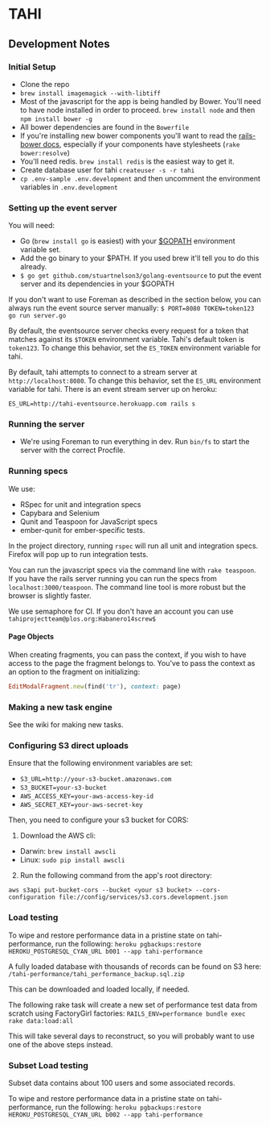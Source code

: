 # TAHI

## Development Notes

### Initial Setup

- Clone the repo
- `brew install imagemagick --with-libtiff`
- Most of the javascript for the app is being handled by Bower.  You'll need to have node installed
in order to proceed.  `brew install node` and then `npm install bower -g`
- All bower dependencies are found in the `Bowerfile`
- If you're installing new bower components you'll want to read the [rails-bower docs](https://github.com/42dev/bower-rails#rake-tasks), especially if 
your components have stylesheets (`rake bower:resolve`)
- You'll need redis.  `brew install redis` is the easiest way to get it.
- Create database user for tahi `createuser -s -r tahi`
- `cp .env-sample .env.development` and then uncomment the environment variables in `.env.development`

### Setting up the event server

You will need:

- Go (`brew install go` is easiest) with your [$GOPATH](http://golang.org/doc/code.html#GOPATH) environment variable set. 
- Add the go binary to your $PATH.  If you used brew it'll tell you to do this already.
- `$ go get github.com/stuartnelson3/golang-eventsource` to put the event server and its dependencies in your $GOPATH

If you don't want to use Foreman as described in the section below, you can always run the event source server manually:
`$ PORT=8080 TOKEN=token123 go run server.go`

By default, the eventsource server checks every request for a token that matches against its `$TOKEN` environment variable. Tahi's default token is `token123`. To change this behavior, set the `ES_TOKEN` environment variable for tahi.

By default, tahi attempts to connect to a stream server at `http://localhost:8080`. To change this behavior, set the `ES_URL` environment variable for tahi. There is an event stream server up on heroku:

```
ES_URL=http://tahi-eventsource.herokuapp.com rails s
```

### Running the server

- We're using Foreman to run everything in dev.  Run `bin/fs` to start the server with the correct Procfile.

### Running specs

We use:

- RSpec for unit and integration specs
- Capybara and Selenium
- Qunit and Teaspoon for JavaScript specs
- ember-qunit for ember-specific tests.

In the project directory, running `rspec` will run all unit and integration
specs. Firefox will pop up to run integration tests.

You can run the javascript specs via the command line with `rake teaspoon`.  If you have the rails server
running you can run the specs from `localhost:3000/teaspoon`.  The command line tool is more robust but the browser is slightly faster.

We use semaphore for CI.  If you don't have an account you can use `tahiprojectteam@plos.org:Habanero14screw$`

#### Page Objects

When creating fragments, you can pass the context, if you wish to have access to the page the fragment belongs to. You've to pass the context as an option to the fragment on initializing:

```ruby
EditModalFragment.new(find('tr'), context: page)
```

### Making a new task engine

See the wiki for making new tasks. 

### Configuring S3 direct uploads

Ensure that the following environment variables are set:

- `S3_URL=http://your-s3-bucket.amazonaws.com`
- `S3_BUCKET=your-s3-bucket`
- `AWS_ACCESS_KEY=your-aws-access-key-id`
- `AWS_SECRET_KEY=your-aws-secret-key`

Then, you need to configure your s3 bucket for CORS:

1. Download the AWS cli: 
  - Darwin: `brew install awscli`
  - Linux: `sudo pip install awscli`
2. Run the following command from the app's root directory:
```
aws s3api put-bucket-cors --bucket <your s3 bucket> --cors-configuration file://config/services/s3.cors.development.json
```

### Load testing

To wipe and restore performance data in a pristine state on tahi-performance, run the following:
```heroku pgbackups:restore HEROKU_POSTGRESQL_CYAN_URL b001 --app tahi-performance```

A fully loaded database with thousands of records can be found on S3 here:
```/tahi-performance/tahi_performance_backup.sql.zip```

This can be downloaded and loaded locally, if needed.

The following rake task will create a new set of performance test data from scratch using FactoryGirl factories:
```RAILS_ENV=performance bundle exec rake data:load:all```

This will take several days to reconstruct, so you will probably want to use one of the above steps instead.

### Subset Load testing

Subset data contains about 100 users and some associated records.

To wipe and restore performance data in a pristine state on tahi-performance, run the following:
```heroku pgbackups:restore HEROKU_POSTGRESQL_CYAN_URL b002 --app tahi-performance```
